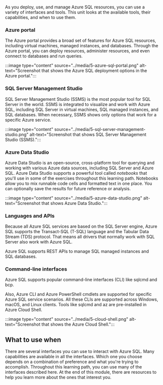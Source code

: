 As you deploy, use, and manage Azure SQL resources, you can use a variety of interfaces and tools. This unit looks at the available tools, their capabilities, and when to use them.

### Azure portal  

The Azure portal provides a broad set of features for Azure SQL resources, including virtual machines, managed instances, and databases. Through the Azure portal, you can deploy resources, administer resources, and even connect to databases and run queries.

:::image type="content" source="../media/5-azure-sql-portal.png" alt-text="Screenshot that shows the Azure SQL deployment options in the Azure portal.":::
  
### SQL Server Management Studio

SQL Server Management Studio (SSMS) is the most popular tool for SQL Server in the world. SSMS is integrated to visualize and work with Azure SQL, including SQL Server in virtual machines, SQL managed instances, and SQL databases. When necessary, SSMS shows only options that work for a specific Azure service.

:::image type="content" source="../media/5-sql-server-management-studio.png" alt-text="Screenshot that shows SQL Server Management Studio (SSMS).":::

### Azure Data Studio

Azure Data Studio is an open-source, cross-platform tool for querying and working with various Azure data sources, including SQL Server and Azure SQL. Azure Data Studio supports a powerful tool called *notebooks* that you'll use in some of the exercises throughout this learning path. Notebooks allow you to mix runnable code cells and formatted text in one place. You can optionally save the results for future reference or analysis.

:::image type="content" source="../media/5-azure-data-studio.png" alt-text="Screenshot that shows Azure Data Studio.":::

### Languages and APIs  

Because all Azure SQL services are based on the SQL Server engine, Azure SQL supports the Transact-SQL (T-SQL) language and the Tabular Data Stream (TDS) protocol. That means all drivers that normally work with SQL Server also work with Azure SQL.

Azure SQL supports REST APIs to manage SQL managed instances and SQL databases.

### Command-line interfaces

Azure SQL supports popular command-line interfaces (CLI) like sqlcmd and bcp.

Also, Azure CLI and Azure PowerShell cmdlets are supported for specific Azure SQL service scenarios. All these CLIs are supported across Windows, macOS, and Linux clients. Tools like sqlcmd and az are pre-installed in Azure Cloud Shell.

:::image type="content" source="../media/5-cloud-shell.png" alt-text="Screenshot that shows the Azure Cloud Shell.":::

## What to use when

There are several interfaces you can use to interact with Azure SQL. Many capabilities are available in all the interfaces. Which one you choose depends on a combination of preference and what you're trying to accomplish. Throughout this learning path, you can use many of the interfaces described here. At the end of this module, there are resources to help you learn more about the ones that interest you.  
